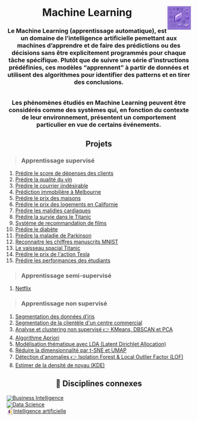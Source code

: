 <h1 align="center"><b>Machine Learning</b> <a href="https://github.com/MiKL5/artificialIntelligence"><img src="assets/atomicML.png" alt="Machine Learning" align="right" height="64px"></a></h1>

<h3 align="center">Le Machine Learning (apprentissage automatique), est un domaine de l’intelligence artificielle pemettant aux machines d’apprendre et de faire des prédictions ou des décisions sans être explicitement programmés pour chaque tâche spécifique. Plutôt que de suivre une série d’instructions prédéfinies, ces modèles “apprennent” à partir de données et utilisent des algorithmes pour identifier des patterns et en tirer des conclusions.<br><br>

Les phénomènes étudiés en Machine Learning peuvent être considérés comme des systèmes qui, en fonction du contexte de leur environnement, présentent un comportement particulier en vue de certains événements.</h3>

<div align="center">

## **Projets**

</div>

> ### **Apprentissage supervisé**
1. [Prédire le score de dépenses des clients](projects/spendingScore)
2. [Prédire la qualité du vin](projects/wineQuality)
3. [Prédire le courrier iindésirable](projects/spam)
4. [Prédiction immobilière à Melbourne](projects/melbourne)
5. [Prédire le prix des maisons](projects/house)
6. [Prédire le prix des logements en Californie](projects/californianHousing)
7. [Prédire les malidies cardiaques](projects/heartDisease)
7. [Prédire la survie dans le Titanic](projects/titanic)
9. [Système de recommandation de films](projects/movies)
10. [Prédire le diabète](projects/diabetes)
11. [Prédire la maladie de Parkinson](projects/parkinson)
12. [Reconnaitre les chiffres manuscrits MNIST](projects/mnist)
13. [Le vaisseau spacial Titanic](projects/spacecraft)
14. [Prédire le prix de l'action Tesla](projects/tesla)
15. [Prédire les performances des étudiants](projects/studentPerformance)
<!--<kbd>_Soon_</kbd>-->
> ### **Apprentissage semi-supervisé**
1. [Netflix](projects/netflix)  
<!-- 2. []() -->
> ### **Apprentissage non supervisé**
1. [Segmentation des données d’iris](projects/clusteringOnIrisData)
2. [Segmentation de la clientèle d'un centre commercial](projects/clusteringOfCustomersInAShoppingMall)
3. [Analyse et clustering non supervisé 👉 KMeans, DBSCAN et PCA](projects/KMeans-DBSCAN-PCA)
4. [Algorithme Apriori](projects/aprioriAlgorithmForShoppingBasketAnalysis)
5. [Modélisation thématique avec LDA (Latent Dirichlet Allocation)](projects/LDAmodeling)
6. [Réduire la dimensionnalité par t-SNE et UMAP](projects/tSneUmap)
7. [Détection d'anomalies 👉 Isolation Forest & Local Outlier Factor (LOF)](projects/anomalyDetectionUsingAnIsolationForestAndTheLocalOutlierFactor)
8. [Estimer de la densité de noyau (KDE)](projects/estimateTheDensityOfTheCore)

<div align="center">
<h2> 🔗 Disciplines connexes</h2></div>

<a href="https://github.com/MiKL5/Business_Intelligence/"><img src="https://github.com/MiKL5/Business_Intelligence/blob/master/assets/atomicBi.png" height="18px" align="center">Business Intelligence</a>  
<a href="https://github.com/MiKL5/DataScience/tree/master/machineLearning/"><img src="https://github.com/MiKL5/DataScience/blob/master/assets/atomicDs.png" height="18px" align="center">Data Science</a>  
<a href="https://github.com/MiKL5/Artificial_Intelligence/"><img src="https://github.com/MiKL5/Artificial_Intelligence/blob/master/assets/images/atomicAi.png" height="18px" align="center">Intelligence artificielle</a>  
<!-- [IOT and AIoT](https://github.com/MiKL5/aiot)  -->
<!-- [Robotique](https://github.com/MiKL5/robotics)   -->